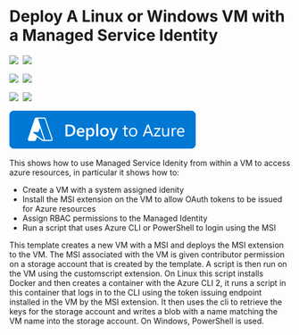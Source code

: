 # Deploy A Linux or Windows VM with a Managed Service Identity

<IMG SRC="https://azurequickstartsservice.blob.core.windows.net/badges/201-vm-msi/PublicLastTestDate.svg" />&nbsp;
<IMG SRC="https://azurequickstartsservice.blob.core.windows.net/badges/201-vm-msi/PublicDeployment.svg" />&nbsp;

<IMG SRC="https://azurequickstartsservice.blob.core.windows.net/badges/201-vm-msi/FairfaxLastTestDate.svg" />&nbsp;
<IMG SRC="https://azurequickstartsservice.blob.core.windows.net/badges/201-vm-msi/FairfaxDeployment.svg" />&nbsp;

<IMG SRC="https://azurequickstartsservice.blob.core.windows.net/badges/201-vm-msi/BestPracticeResult.svg" />&nbsp;
<IMG SRC="https://azurequickstartsservice.blob.core.windows.net/badges/201-vm-msi/CredScanResult.svg" />&nbsp;

<a href="https://portal.azure.com/#create/Microsoft.Template/uri/https%3A%2F%2Fraw.githubusercontent.com%2FAzure%2Fazure-quickstart-templates%2Fmaster%2F201-vm-msi%2Fazuredeploy.json" target="_blank">
    <img src="https://raw.githubusercontent.com/Azure/azure-quickstart-templates/master/1-CONTRIBUTION-GUIDE/images/deploytoazure.svg"/>
</a>

This shows how to use Managed Service Idenity from within a VM to access azure resources, in particular it shows how to:

- Create a VM with a system assigned idenity
- Install the MSI extension on the VM to allow OAuth tokens to be issued for Azure resources
- Assign RBAC permissions to the Managed Identity
- Run a script that uses Azure CLI or PowerShell to login using the MSI

This template creates a new VM with a MSI and deploys the MSI extension to the VM. The MSI associated with the VM is given contributor permission on a storage account that is created by the template. A script is then run on the VM using the customscript extension.  On Linux this script installs Docker and then creates a container with the Azure CLI 2, it runs a script in this container that logs in to the CLI using the token issuing endpoint installed in the VM by the MSI extension. It then uses the cli to retrieve the keys for the storage account and writes a blob with a name matching the VM name into the storage account.  On Windows, PowerShell is used.


